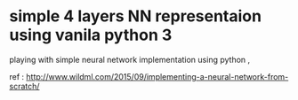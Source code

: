 # simple 4 layers NN representaion using vanila python 3
playing with simple neural network implementation using python , 

ref : http://www.wildml.com/2015/09/implementing-a-neural-network-from-scratch/
